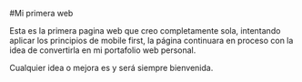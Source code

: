 #Mi primera web

Esta es la primera pagina web que creo completamente sola, intentando aplicar los principios de mobile first, la página continuara en proceso con la idea de convertirla en mi portafolio web personal.

Cualquier idea o mejora es y será siempre bienvenida.


